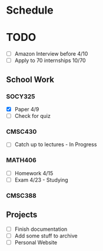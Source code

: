 # Schedule
# TODO
- [ ] Amazon Interview before 4/10
- [ ] Apply to 70 internships 10/70

## School Work
### SOCY325
- [X] Paper 4/9
- [ ] Check for quiz

### CMSC430
- [ ] Catch up to lectures - In Progress
  
### MATH406
- [ ] Homework 4/15
- [ ] Exam 4/23 - Studying

### CMSC388



## Projects
- [ ] Finish documentation 
- [ ] Add some stuff to archive
- [ ] Personal Website
